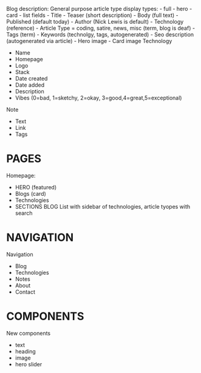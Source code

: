 Blog
description: General purpose article type
display types: - full - hero - card - list
fields - Title - Teaser (short description) - Body (full text) - Published (default today) - Author (Nick Lewis is default) - Technology (reference) - Article Type = coding, satire, news, misc (term, blog is deaf) - Tags (term) - Keywords (technolgy, tags, autogenerated) - Seo description (autogenerated via article) - Hero image - Card image
Technology

- Name
- Homepage
- Logo
- Stack
- Date created
- Date added
- Description
- Vibes (0=bad, 1=sketchy, 2=okay, 3=good,4=great,5=exceptional)

Note

- Text
- Link
- Tags

# PAGES

Homepage:

- HERO (featured)
- Blogs (card)
- Technologies
- SECTIONS
  BLOG
  List with sidebar of technologies, article tyopes with search

# NAVIGATION

Navigation

- Blog
- Technologies
- Notes
- About
- Contact

# COMPONENTS

New components

- text
- heading
- image
- hero slider
